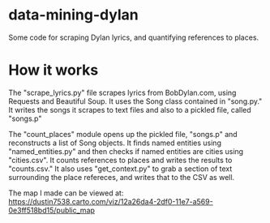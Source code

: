 # data-mining-dylan

Some code for scraping Dylan lyrics, and quantifying references to places.

# How it works #

The "scrape_lyrics.py" file scrapes lyrics from BobDylan.com, using Requests and
Beautiful Soup. It uses the Song class contained in "song.py." It writes the songs
it scrapes to text files and also to a pickled file, called "songs.p"

The "count_places" module opens up the pickled file, "songs.p" and reconstructs a
list of Song objects. It finds named entities using "named_entities.py" and then
checks if named entities are cities using "cities.csv". It counts references to places
and writes the results to "counts.csv." It also uses "get_context.py" to grab a section
of text surrounding the place refereces, and writes that to the CSV as well.

The map I made can be viewed at:
https://dustin7538.carto.com/viz/12a26da4-2df0-11e7-a569-0e3ff518bd15/public_map
